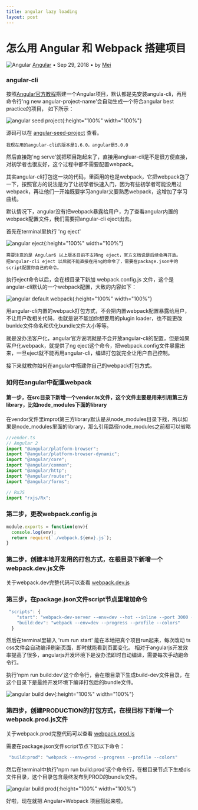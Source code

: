 ```yaml
---
title: angular lazy loading
layout: post
---
```


# 怎么用 Angular 和 Webpack 搭建项目

<div class="title-meta">
    <span><img class="title-category-img" src="../../../assets/images/categories/angular.svg" alt="Angular"></span>
    <span><a class="github-link" href="/2018/09/28/angular.html">Angular</a></span>
    <span class="title-bullet">•</span>
    <span>Sep 29, 2018</span>
    <span class="title-bullet">•</span>
    <span>by <a class="github-link" href="http://github.com/limeii" title="http://github.com/limeii">Mei</a></span>
</div>

### angular-cli
按照[Angular官方教程](https://angular.io/tutorial)搭建一个Angular项目，默认都是先安装angula-cli，再用命令行'ng new angular-project-name'会自动生成一个符合angular best practice的项目， 如下所示：


![angular seed project]( https://limeii.github.io/assets/images/posts/angular/angular-seed-project.png){:height="100%" width="100%"}

源码可以在 [angular-seed-project](https://github.com/LiMeii/angular-seed-project) 查看。

```
我现在用的angular-cli的版本是1.6.0，angular是5.0.0
```
然后直接跑'ng serve'就把项目跑起来了，直接用angluar-cli是不是很方便直接，对初学者也很友好，这个过程中都不需要配置webpack。

其实angular-cli打包这一块的代码，里面用的也是webpack，它把webpack包了一下，按照官方的说法是为了让初学者快速入门，因为有些初学者可能没用过webpack，再让他们一开始既要学习angular又要熟悉webpack，这增加了学习曲线。

默认情况下，angular没有把webpack暴露给用户，为了查看angular内置的webpack配置文件，我们需要把angular-cli eject出去。

首先在terminal里执行 'ng eject'

![angular eject]( https://limeii.github.io/assets/images/posts/angular/angular-seedproject-eject.png){:height="100%" width="100%"}

```
需要注意的是 Angular6 以上版本目前不支持ng eject，官方文档说是后续会再开放。
把angular-cli eject 以后就不能直接在用ng的命令了，需要在package.json中的script配置你自己的命令。
```

执行eject命令以后，会在根目录下新加 webpack.config.js 文件，这个是angular-cli默认的一个webpack配置，大致的内容如下：

![angular default webpack]( https://limeii.github.io/assets/images/posts/angular/angular-default-webpack.png){:height="100%" width="100%"}

用angular-cli内置的webpack打包方式，不会把内置webpack配置暴露给用户，不让用户改相关代码，也就是说不能加你想要用的plugin loader，也不能更改bunlde文件命名和优化bundle文件大小等等。

就是没办法客户化，angular官方说明就是不会开放angular-cli的配置，但是如果客户化webpack，就提供了ng eject这个命令，把webpack.config文件暴露出来，一旦eject就不能再用angular-cli，编译打包就完全让用户自己控制。

接下来就教你如何在angular中搭建你自己的webpack打包方式。

### 如何在angular中配置webpack

#### 第一步，在src目录下新增一个vendor.ts文件，这个文件主要是用来引用第三方library，比如node_modules下面的library

在vendor文件里improt第三方library默认是从node_modules目录下找，所以如果是node_modules里面的library，那么引用路径node_modules之前都可以省略

```ts
//vendor.ts
// Angular 2
import "@angular/platform-browser";
import "@angular/platform-browser-dynamic";
import "@angular/core";
import "@angular/common";
import "@angular/http";
import "@angular/router";
import "@angular/forms";

// RxJS
import "rxjs/Rx";
```

### 第二步，更改webpack.config.js

```js
module.exports = function(env){
  console.log(env);
  return require(`./webpack.${env}.js`);
}
```

### 第二步，创建本地开发用的打包方式，在根目录下新增一个webpack.dev.js文件

关于webpack.dev完整代码可以查看 [webpack.dev.js](https://github.com/LiMeii/angular-seed-project/blob/master/webpack.dev.js)

### 第三步，在package.json文件script节点里增加命令

```js
 "scripts": {
    "start": "webpack-dev-server --env=dev --hot --inline --port 3000 --open\"",
    "build:dev": "webpack --env=dev --progress --profile --colors"
  }
```
然后在terminal里输入 'rum run start' 能在本地把真个项目run起来，每次改动 ts css文件会自动编译刷新页面，即时就能看到页面变化。
相对于angularjs开发效率提高了很多，angularjs开发环境下是没办法即时自动编译，需要每次手动跑命令行。

执行'npm run build:dev'这个命令行，会在根目录下生成build-dev文件目录，在这个目录下是最终开发环境下编译打包后的bundle文件。

![angular build dev]( https://limeii.github.io/assets/images/posts/angular/angular-build-dev-file.png){:height="100%" width="100%"}


### 第四步，创建PRODUCTION的打包方式，在根目标下新增一个webpack.prod.js文件

关于webpack.prod完整代码可以查看 [webpack.prod.js](https://github.com/LiMeii/angular-seed-project/blob/master/webpack.prod.js)

需要在package.json文件script节点下加以下命令：

```js
 "build:prod": "webpack --env=prod --progress --profile --colors"
```
然后在terminal中执行'npm run build:prod'这个命令行，在根目录节点下生成dis文件目录，这个目录包含最终发布到PROD的bundle文件。

![angular build prod]( https://limeii.github.io/assets/images/posts/angular/angular-build-prod-file.png){:height="100%" width="100%"}

好啦，现在就把 Angular+Webpack 项目搭起来啦。
